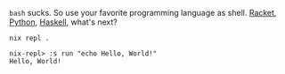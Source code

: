 `bash` sucks. So use your favorite programming language as shell. [Racket](https://docs.racket-lang.org/rash/), [Python](https://xon.sh/), [Haskell](https://las.rs/blog/haskell-as-shell.html), what's next?

```
nix repl .

nix-repl> :s run "echo Hello, World!"
Hello, World!

```
